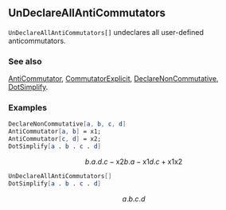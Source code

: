 ## UnDeclareAllAntiCommutators

`UnDeclareAllAntiCommutators[]` undeclares all user-defined anticommutators.

### See also

[AntiCommutator](AntiCommutator), [CommutatorExplicit](CommutatorExplicit), [DeclareNonCommutative](DeclareNonCommutative), [DotSimplify](DotSimplify).

### Examples

```mathematica
DeclareNonCommutative[a, b, c, d]
AntiCommutator[a, b] = x1;
AntiCommutator[c, d] = x2;
DotSimplify[a . b . c . d]
```

$$b.a.d.c-\text{x2} b.a-\text{x1} d.c+\text{x1} \text{x2}$$

```mathematica
UnDeclareAllAntiCommutators[]
DotSimplify[a . b . c . d]
```

$$a.b.c.d$$